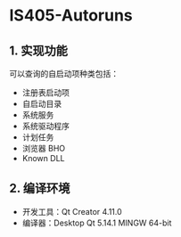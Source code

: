 # IS405-Autoruns

## 1. 实现功能

可以查询的自启动项种类包括：

- 注册表启动项
- 自启动目录
- 系统服务
- 系统驱动程序
- 计划任务
- 浏览器 BHO
- Known DLL

## 2. 编译环境

- 开发工具：Qt Creator 4.11.0
- 编译器：Desktop Qt 5.14.1 MINGW 64-bit
